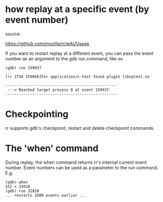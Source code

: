 
# how replay at a specific event (by event number)

source:

https://github.com/mozilla/rr/wiki/Usage

If you want to restart replay at a different event, you can pass the event number as an argument to the gdb run command, like so

```
(gdb) run 159937
...
[rr 2734 159846]For application/x-test found plugin libnptest.so

--------------------------------------------------
 ---> Reached target process 0 at event 159937.
--------------------------------------------------
```

# Checkpointing

rr supports gdb's checkpoint, restart and delete checkpoint commands.

# The 'when' command

During replay, the when command returns rr's internal current event number. Event numbers can be used as a parameter to the run command. E.g.

```
(gdb) when
$12 = 33818
(gdb) run 32818
... restarts 1000 events earlier ...
```


